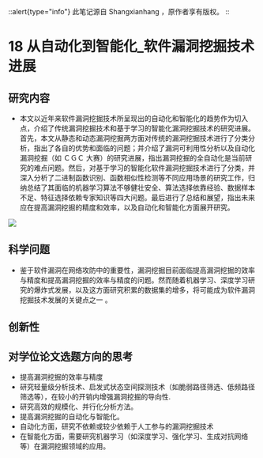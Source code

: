 ::alert{type="info"}
此笔记源自 Shangxianhang ，原作者享有版权。
::

# 18 从自动化到智能化_软件漏洞挖掘技术进展
## 研究内容
- 本文以近年来软件漏洞挖掘技术所呈现出的自动化和智能化的趋势作为切入点，介绍了传统漏洞挖掘技术和基于学习的智能化漏洞挖掘技术的研究进展。首先，本文从静态和动态漏洞挖掘两方面对传统的漏洞挖掘技术进行了分类分析，指出了各自的优势和面临的问题；并介绍了漏洞可利用性分析以及自动化漏洞挖掘（如 ＣＧＣ 大赛）的研究进展，指出漏洞挖掘的全自动化是当前研究的难点问题。然后，对基于学习的智能化软件漏洞挖掘技术进行了分类，并深入分析了二进制函数识别、函数相似性检测等不同应用场景的研究工作，归纳总结了其面临的机器学习算法不够健壮安全、算法选择依靠经验、数据样本不足、特征选择依赖专家知识等四大问题。最后进行了总结和展望，指出未来应在提高漏洞挖掘的精度和效率，以及自动化和智能化方面展开研究。

![](https://raw.githubusercontent.com/chencwx/Literature-exam/main/%E4%B8%93%E4%B8%9A%E6%96%87%E7%8C%AE%E7%AC%94%E8%AE%B0/%E6%BC%8F%E6%B4%9E%E6%89%AB%E6%8F%8F%E4%B8%8E%E6%A3%80%E6%B5%8B%E6%96%B9%E5%90%91/1%E4%BB%8E%E8%87%AA%E5%8A%A8%E5%8C%96%E5%88%B0%E6%99%BA%E8%83%BD%E5%8C%96_%E8%BD%AF%E4%BB%B6%E6%BC%8F%E6%B4%9E%E6%8C%96%E6%8E%98%E6%8A%80%E6%9C%AF%E8%BF%9B%E5%B1%95_%E9%82%B9%E6%9D%83%E8%87%A3/%E4%BC%A0%E7%BB%9F%E6%BC%8F%E6%B4%9E%E6%8C%96%E6%8E%98%E6%8A%80%E6%9C%AF.png
)

## 科学问题
- 鉴于软件漏洞在网络攻防中的重要性，漏洞挖掘目前面临提高漏洞挖掘的效率与精度和提高漏洞挖掘的效率与精度的问题。然而随着机器学习、深度学习研究的爆炸式发展，以及这方面研究积累的数据集的增多，将可能成为软件漏洞挖掘技术发展的关键点之一
。
## 创新性
## 对学位论文选题方向的思考
- 提高漏洞挖掘的效率与精度    
- 研究轻量级分析技术、启发式状态空间探测技术（如脆弱路径筛选、低频路径筛选等），在较小的开销内增强漏洞挖掘的导向性.    
- 研究高效的规模化、并行化分析方法。
- 提高漏洞挖掘的自动化与智能化。    
- 自动化方面，研究不依赖或较少依赖于人工参与的漏洞挖掘技术    
- 在智能化方面，需要研究机器学习（如深度学习、强化学习、生成对抗网络等）在漏洞挖掘领域的应用。